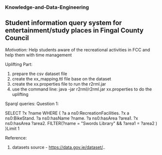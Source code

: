 ### Knowledge-and-Data-Engineering

## Student information query system for entertainment/study places in Fingal County Council
*Motivation:* Help students aware of the recreational activities in FCC and help them with time management

Uplifting Part:
1. prepare the csv dataset file
2. create the xx_mapping.ttl file base on the dataset
3. create the xx.properties file to run the r2rml.jar
4. use the command line: java -jar r2rml/r2rml.jar xx.properties to do the uplifting

Sparql queries:
Question 1:

SELECT ?x ?name
WHERE {
	?a a ns0:RecreationFacilities.
    ?x a ns0:BikeStand.
    ?a ns0:hasName ?name.
    ?a ns0:hasArea ?area1.
    ?x ns0:hasArea ?area2.
  FILTER(?name = "Swords Library" && ?area1 = ?area2 )
}Limit 1


Reference:
1. datasets source - https://data.gov.ie/dataset/..
